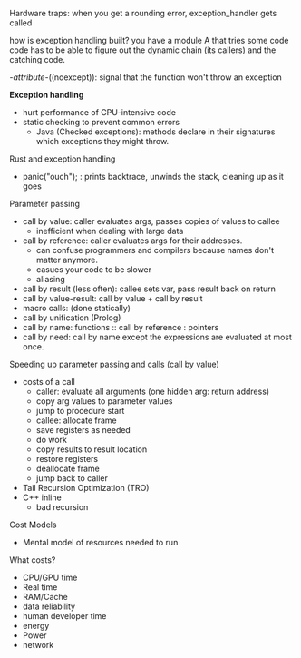 Hardware traps:
when you get a rounding error, exception_handler gets called

how is exception handling built?
you have a module A that tries some code
code has to be able to figure out the dynamic chain (its callers) and the catching code.

-_attribute_-((noexcept)): signal that the function won't throw an exception

**Exception handling**
- hurt performance of CPU-intensive code
- static checking to prevent common errors
	- Java (Checked exceptions): methods declare in their signatures which exceptions they might throw.

Rust and exception handling
- panic("ouch"); : prints backtrace, unwinds the stack, cleaning up as it goes

Parameter passing
- call by value: caller evaluates args, passes copies of values to callee
	- inefficient when dealing with large data
- call by reference: caller evaluates args for their addresses.
	- can confuse programmers and compilers because names don't matter anymore.
	- casues your code to be slower
	- aliasing
- call by result (less often): callee sets var, pass result back on return
- call by value-result: call by value + call by result 
- macro calls: (done statically)
- call by unification (Prolog)
- call by name: functions :: call by reference : pointers
- call by need: call by name except the expressions are evaluated at most once.

Speeding up parameter passing and calls (call by value)
- costs of a call
	- caller: evaluate all arguments (one hidden arg: return address)
	- copy arg values to parameter values
	- jump to procedure start
	- callee: allocate frame 
	- save registers as needed
	- do work
	- copy results to result location 
	- restore registers
	- deallocate frame
	- jump back to caller
- Tail Recursion Optimization (TRO)
- C++ inline
	- bad recursion

Cost Models
- Mental model of resources needed to run

What costs?
- CPU/GPU time
- Real time
- RAM/Cache
- data reliability
- human developer time
- energy
- Power
- network
